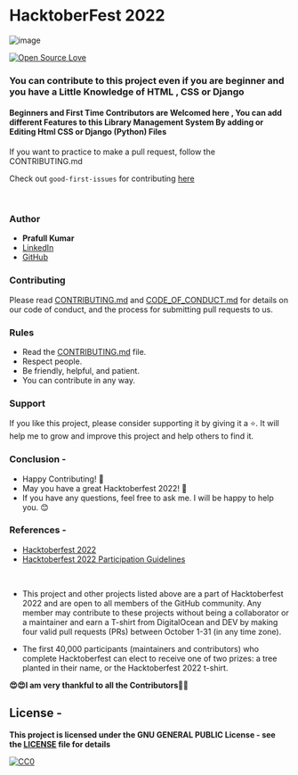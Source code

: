 

#                                                    HacktoberFest 2022
![image](https://user-images.githubusercontent.com/99472914/192144059-5cd0b329-f238-474b-b475-7385eaa35d05.png)

 

[![Open Source Love](https://firstcontributions.github.io/open-source-badges/badges/open-source-v1/open-source.svg)](https://github.com/sj5027052/Hacktoberfest2022)

 

<h3> You can contribute to this project even if you are beginner and you have a Little Knowledge of HTML , CSS or Django </h3>

<h4>Beginners and First Time Contributors are Welcomed here , You can add different Features to this Library Management System By adding or  Editing Html CSS or Django (Python) Files</h4>

If you want to practice to make a pull request, follow the CONTRIBUTING.md

 

Check out `good-first-issues` for contributing [here](https://github.com/prafullpandey614/HactoberFest-2022/labels/good%20first%20issue)
</div>

<br>

 

### Author

* **Prafull Kumar**
* [LinkedIn](https://www.linkedin.com/in/prafull-kumar-pandey-670a91204/)
* [GitHub](https://github.com/prafullpandey614)


 
### Contributing

Please read [CONTRIBUTING.md](/CONTRIBUTING.md) and [CODE_OF_CONDUCT.md](/CODE_OF_CONDUCT.md) for details on our code of conduct, and the process for submitting pull requests to us.

### Rules

* Read the [CONTRIBUTING.md](/CONTRIBUTING.md) file.
* Respect people.
* Be friendly, helpful, and patient.
* You can contribute in any way.

### Support

If you like this project, please consider supporting it by giving it a ⭐️. It will help me to grow and improve this project and help others to find it.

### Conclusion -

- Happy Contributing! 🎉 
- May you have a great Hacktoberfest 2022! 🎉
- If you have any questions, feel free to ask me. I will be happy to help you. 😊

### References - 

- [Hacktoberfest 2022](https://hacktoberfest.digitalocean.com)
- [Hacktoberfest 2022 Participation Guidelines](https://hacktoberfest.com/participation)

<br>

- This project and other projects listed above are a part of Hacktoberfest 2022 and are open to all members of the GitHub community. Any member may contribute to these projects without being a collaborator or a maintainer and earn a T-shirt from DigitalOcean and DEV by making four valid pull requests (PRs) between October 1-31 (in any time zone).

- The first 40,000 participants (maintainers and contributors) who complete Hacktoberfest can elect to receive one of two prizes: a tree planted in their name, or the Hacktoberfest 2022 t-shirt.

**😍😍I am very thankful to all the Contributors🙌🙌**

## License -


**This project is licensed under the GNU GENERAL PUBLIC License - see the [LICENSE](/LICENSE) file for details**

[![CC0](https://licensebuttons.net/p/zero/1.0/88x31.png)](https://creativecommons.org/publicdomain/zero/1.0)

 
 
